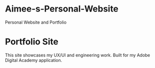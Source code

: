 # Aimee-s-Personal-Website
Personal Website and Portfolio
# Portfolio Site
This site showcases my UX/UI and engineering work. Built for my Adobe Digital Academy application.
